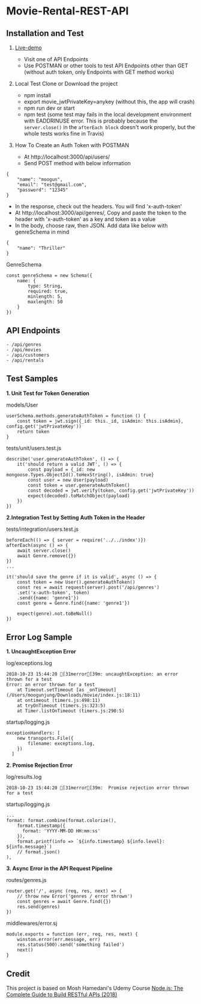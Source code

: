 # Movie-Rental-REST-API

## Installation and Test
1. [Live-demo](http://morning-mesa-94967.herokuapp.com/)
    - Visit one of API Endpoints
    - Use POSTMAN or other tools to test API Endpoints other than GET
    (without auth token, only Endpoints with GET method works)

2. Local Test Clone or Download the project
    - npm install
    - export movie_jwtPrivateKey=anykey (without this, the app will crash)
    - npm run dev or start
    - npm test (some test may fails in the local development environment with EADDRINUSE error. This is probably because the ```server.close()``` in the ```afterEach block``` doesn't work properly, but the whole tests works fine in Travis)

3. How To Create an Auth Token with POSTMAN
    - At http://localhost:3000/api/users/
    - Send POST method with below information
```
{
	"name": "moogun",
	"email": "test@gmail.com",
	"password": "12345"
}
```

- In the response, check out the headers. You will find 'x-auth-token'
- At http://localhost:3000/api/genres/, Copy and paste the token to the header with 'x-auth-token' as a key and token as a value
- In the body, choose raw, then JSON. Add data like below with genreSchema in mind

```
{
	"name": "Thriller"
}
```
GenreSchema
```
const genreSchema = new Schema({
    name: {
        type: String,
        required: true,
        minlength: 5,
        maxlength: 50
    }
})

```


## API Endpoints
    - /api/genres
    - /api/movies
    - /api/customers
    - /api/rentals


## Test Samples
**1. Unit Test for Token Generation**

models/User
```
userSchema.methods.generateAuthToken = function () {
    const token = jwt.sign({_id: this._id, isAdmin: this.isAdmin}, config.get('jwtPrivateKey'))
    return token
}
```

tests/unit/users.test.js
```
describe('user.generateAuthToken', () => {
    it('should return a valid JWT', () => {
        const payload = {_id: new mongoose.Types.ObjectId().toHexString(), isAdmin: true}
        const user = new User(payload)
        const token = user.generateAuthToken()
        const decoded = jwt.verify(token, config.get('jwtPrivateKey'))
        expect(decoded).toMatchObject(payload)
    })
})

```

**2.Integration Test by Setting Auth Token in the Header**

tests/integration/users.test.js
```
beforeEach(() => { server = require('../../index')})
afterEach(async () => {
    await server.close()
    await Genre.remove({})
})
...

it('should save the genre if it is valid', async () => {
    const token = new User().generateAuthToken()
    const res = await request(server).post('/api/genres')
    .set('x-auth-token', token)
    .send({name: 'genre1'})
    const genre = Genre.find({name: 'genre1'})

    expect(genre).not.toBeNull()
})
```


## Error Log Sample
**1. UncaughtException Error**

log/exceptions.log
```
2018-10-23 15:44:20 [31merror[39m: uncaughtException: an error thrown for a test
Error: an error thrown for a test
    at Timeout.setTimeout [as _onTimeout] (/Users/moogunjung/Downloads/movie/index.js:18:11)
    at ontimeout (timers.js:498:11)
    at tryOnTimeout (timers.js:323:5)
    at Timer.listOnTimeout (timers.js:290:5)
```

startup/logging.js
```
exceptionHandlers: [
    new transports.File({
        filename: exceptions.log,
    })
  ]
```

**2. Promise Rejection Error**

log/results.log
```
2018-10-23 15:44:20 [31merror[39m:  Promise rejection error thrown for a test
```

startup/logging.js
```
...
format: format.combine(format.colorize(),
    format.timestamp({
      format: 'YYYY-MM-DD HH:mm:ss'
    }),
    format.printf(info => `${info.timestamp} ${info.level}: ${info.message}`)
    // format.json()
),
```

**3. Async Error in the API Request Pipeline**

routes/genres.js
```
router.get('/', async (req, res, next) => {
    // throw new Error('genres / error thrown')
    const genres = await Genre.find({})
    res.send(genres)
})

```

middlewares/error.sj
```
module.exports = function (err, req, res, next) {
    winston.error(err.message, err)
    res.status(500).send('something failed')
    next()
}
```

## Credit
This project is based on Mosh Hamedani's Udemy Course [Node.js: The Complete Guide to Build RESTful APIs (2018)](https://www.udemy.com/nodejs-master-class/learn/v4/overview)
